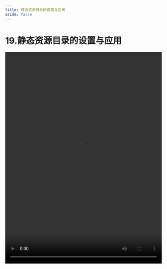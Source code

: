 ```yaml
---
title: 静态资源目录的设置与应用
aside: false
---
```


# 19.静态资源目录的设置与应用

<video autoplay src="http://qn.chinavanes.com/nodejs/module-5/19.静态资源目录的设置与应用.mp4" controls controlsList="nodownload" width="100%" height="680"/>

